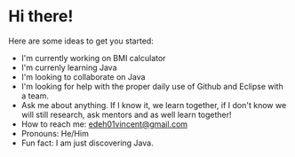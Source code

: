 # Hi there!

Here are some ideas to get you started:

- I'm currently working on BMI calculator
- I'm currenly learning Java
- I'm looking to collaborate on Java
- I'm looking for help with the proper daily use of Github and Eclipse with a team.
- Ask me about anything. If I know it, we learn together, if I don't know we will still research, ask mentors and as well learn together!
- How to reach me: edeh01vincent@gmail.com
- Pronouns: He/Him
- Fun fact: I am just discovering Java.
